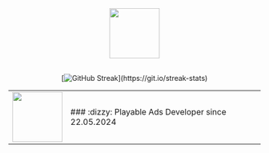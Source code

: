 <div id="header" align="center">
  

  <img src="https://i.giphy.com/media/7Z49eulwv4aGY35RaD/giphy.webp" width="100"/>
<br><br>

[![GitHub Streak](http://github-readme-streak-stats.herokuapp.com/?user=MladenovaKristina&theme=transparent&background=rgba(255,0,0,0))](https://git.io/streak-stats)

<table>
  <tr>
  <td>
<a href="https://www.crazylabs.com/"><img src="https://www.crazylabs.com/lp/crazy-summer-challenge/media/shrimpy.png" width="100"/></a>  
  </td>
  <td>   
### :dizzy: Playable Ads Developer	
since 22.05.2024
  </td>
  </tr>
</table>

<br>

<br>

</div>

